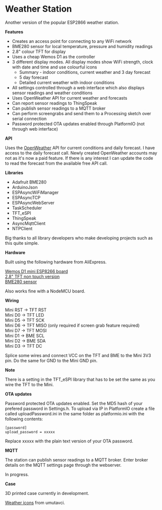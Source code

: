 # Weather Station

Another version of the popular ESP2866 weather station.

**Features**

* Creates an access point for connecting to any WiFi network
* BME280 sensor for local temperature, pressure and humidity readings
* 2.8" colour TFT for display
* Uses a cheap Wemos D1 as the controller
* 3 different display modes. All display modes show WiFi strength, clock with date and time and use colourful icons
  * Summary - indoor conditions, current weather and 3 day forecast
  * 5 day forecast
  * Detailed current weather with indoor conditions
* All settings controlled through a web interface which also displays sensor readings and weather conditions
* Uses OpenWeather API for current weather and forecasts
* Can report sensor readings to ThingSpeak
* Can publish sensor readings to a MQTT broker
* Can perform screengrabs and send them to a Processing sketch over serial connection
* Password protected OTA updates enabled through PlatformIO (not through web interface)

**API**

Uses the [OpenWeather](https://openweathermap.org/api) API for current conditions and daily forecast. I have access to the daily forecast call. Newly created OpenWeather accounts may not as it's now a paid feature. If there is any interest I can update the code to read the forecast from the available free API call.

**Libraries**

* Adafruit BME280
* ArduinoJson
* ESPAsyncWiFiManager
* ESPAsyncTCP
* ESPAsyncWebServer
* TaskScheduler
* TFT_eSPI
* ThingSpeak
* AsyncMqttClient
* NTPClient

Big thanks to all library developers who make developing projects such as this quite simple.

**Hardware**

Built using the following hardware from AliExpress.

[Wemos D1 mini ESP8266 board](https://www.aliexpress.com/item/32651747570.html?spm=a2g0s.9042311.0.0.34684c4dUx5EOb)  
[2.8" TFT non touch version](https://www.aliexpress.com/item/33012793224.html?spm=a2g0s.9042311.0.0.34684c4dUx5EOb)  
[BME280 sensor](https://www.aliexpress.com/item/32849462236.html?spm=a2g0s.9042311.0.0.34684c4dUx5EOb)

Also works fine with a NodeMCU board.

**Wiring**

Mini RST -> TFT RST  
Mini D0  -> TFT LED  
Mini D5  -> TFT SCK  
Mini D6  -> TFT MISO (only required if screen grab feature required)  
Mini D7  -> TFT MOSI  
Mini D1  -> BME SCL  
Mini D2  -> BME SDA  
Mini D3  -> TFT DC  

Splice some wires and connect VCC on the TFT and BME to the Mini 3V3 pin. Do the same for GND to the Mini GND pin.

**Note**

There is a setting in the TFT_eSPI library that has to be set the same as you wire the TFT to the Mini.

**OTA updates**

Password protected OTA updates enabled. Set the MD5 hash of your prefered password in Settings.h. To upload via IP in PlatformIO create a file called uploadPassword.ini in the same folder as platformio.ini with the following contents:

    [password]
    upload_password = xxxxx
    
Replace xxxxx with the plain text version of your OTA password.

**MQTT**

The station can publish sensor readings to a MQTT broker. Enter broker details on the MQTT settings page through the webserver. 

In progress.

**Case**

3D printed case currently in development.

[Weather icons](https://www.deviantart.com/umutavci/art/weather-icon-set-165476034) from umutavci.

